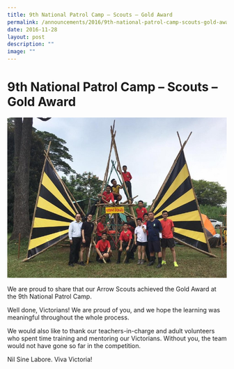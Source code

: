 ```yaml
---
title: 9th National Patrol Camp – Scouts – Gold Award
permalink: /announcements/2016/9th-national-patrol-camp-scouts-gold-award/
date: 2016-11-28
layout: post
description: ""
image: ""
---
```

# **9th National Patrol Camp – Scouts – Gold Award**


![](/images/Scouts-2.jpg)

We are proud to share that our Arrow Scouts achieved the Gold Award at the 9th National Patrol Camp.

Well done, Victorians! We are proud of you, and we hope the learning was meaningful throughout the whole process.

We would also like to thank our teachers-in-charge and adult volunteers who spent time training and mentoring our Victorians. Without you, the team would not have gone so far in the competition.

Nil Sine Labore. Viva Victoria!